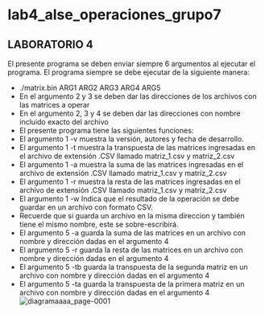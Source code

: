 # lab4_alse_operaciones_grupo7
LABORATORIO 4
-------------------------

El presente programa se deben enviar siempre 6 argumentos al ejecutar el programa. 
El programa siempre se debe ejecutar de la siguiente manera:
- ./matrix.bin ARG1 ARG2 ARG3 ARG4 ARG5
- En el argumento 2 y 3 se deben dar las direcciones de los archivos con las matrices a operar 
- En el argumento 2, 3 y 4 se deben dar las direcciones con nombre incluido exacto del archivo 
- El presente programa tiene las siguientes funciones: 
- El argumento 1 -v muestra la versión, autores y fecha de desarrollo. 
- El argumento 1 -t muestra la transpuesta de las matrices ingresadas en el archivo de extensión .CSV llamado matriz_1.csv y matriz_2.csv 
- El argumento 1 -a muestra la suma de las matrices ingresadas en el archivo de extensión .CSV llamado matriz_1.csv y matriz_2.csv
- El argumento 1 -r muestra la resta de las matrices ingresadas en el archivo de extensión .CSV llamado matriz_1.csv y matriz_2.csv
- El argumento 1 -w Indica que el resultado de la operación se debe guardar en un archivo con formato CSV.
- Recuerde que si guarda un archivo en la misma direccion y también tiene el mismo nombre, este se sobre-escribirá.
- El argumento 5 -a guarda la suma de las matrices en un archivo con nombre y dirección dadas en el argumento 4 
- El argumento 5 -r guarda la resta de las matrices en un archivo con nombre y dirección dadas en el argumento 4 
- El argumento 5 -tb guarda la transpuesta de la segunda matriz en un archivo con nombre y dirección dadas en el argumento 4 
- El argumento 5 -ta guarda la transpuesta de la primera matriz en un archivo con nombre y dirección dadas en el argumento 4
![diagramaaaa_page-0001](https://user-images.githubusercontent.com/69565998/94819336-c0ea8380-03c4-11eb-8c38-9461c85038dd.jpg)
